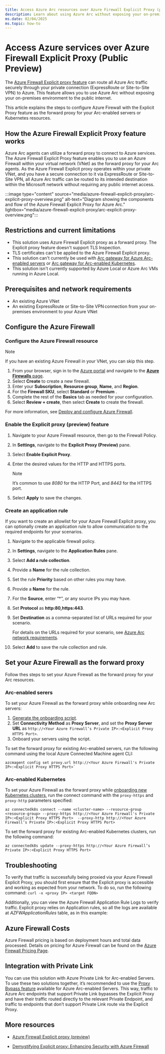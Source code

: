 ```yaml
---
title: Access Azure Arc resources over Azure Firewall Explicit Proxy (public preview)
description: Learn about using Azure Arc without exposing your on-premises environment to the public internet.
ms.date: 02/04/2025
ms.topic: how-to
---
```


# Access Azure services over Azure Firewall Explicit Proxy (Public Preview)

The [Azure Firewall Explicit proxy feature](/azure/firewall/explicit-proxy) can route all Azure Arc traffic securely through your private connection (ExpressRoute or Site-to-Site VPN) to Azure. This feature allows you to use Azure Arc without exposing your on-premises environment to the public internet.

This article explains the steps to configure Azure Firewall with the Explicit Proxy feature as the forward proxy for your Arc-enabled servers or Kubernetes resources.

## How the Azure Firewall Explicit Proxy feature works

Azure Arc agents can utilize a forward proxy to connect to Azure services. The Azure Firewall Explicit Proxy feature enables you to use an Azure Firewall within your virtual network (VNet) as the forward proxy for your Arc agents. As the Azure Firewall Explicit proxy operates within your private VNet, and you have a secure connection to it via ExpressRoute or Site-to-Site VPN, all Azure Arc traffic can be routed to its intended destination within the Microsoft network without requiring any public internet access.

:::image type="content" source="media/azure-firewall-explicit-proxy/arc-explicit-proxy-overview.png" alt-text="Diagram showing the components and flow of the Azure Firewall Explicit Proxy for Azure Arc." lightbox="media/azure-firewall-explicit-proxy/arc-explicit-proxy-overview.png":::

## Restrictions and current limitations

- This solution uses Azure Firewall Explicit proxy as a forward proxy. The Explicit proxy feature doesn't support TLS Inspection.
- TLS certificates can't be applied to the Azure Firewall Explicit proxy.
- This solution can't currently be used with [Arc gateway for Azure Arc-enabled servers](servers/arc-gateway.md) or [Arc gateway for Arc-enabled Kubernetes](kubernetes/arc-gateway-simplify-networking.md).
- This solution isn't currently supported by Azure Local or Azure Arc VMs running in Azure Local.

## Prerequisites and network requirements

- An existing Azure VNet
- An existing ExpressRoute or Site-to-Site VPN connection from your on-premises environment to your Azure VNet

## Configure the Azure Firewall

### Configure the Azure Firewall resource

> [!NOTE]
> If you have an existing Azure Firewall in your VNet, you can skip this step.

1. From your browser, sign in to the [Azure portal](https://portal.azure.com/) and navigate to the [**Azure Firewalls** page](https://portal.azure.com/#view/Microsoft_Azure_HybridNetworking/FirewallManagerMenuBlade/~/azureFirewallsMenuItem).
1. Select **Create** to create a new firewall.
1. Enter your **Subscription**, **Resource group**, **Name**, and **Region**.
1. For the **Firewall SKU**, select **Standard** or **Premium** .
1. Complete the rest of the **Basics** tab as needed for your configuration.
1. Select **Review + create**, then select **Create** to create the firewall.

For more information, see [Deploy and configure Azure Firewall](/azure/firewall/deploy-firewall-basic-portal-policy).

### Enable the Explicit proxy (preview) feature

1. Navigate to your Azure Firewall resource, then go to the Firewall Policy.
1. In **Settings**, navigate to the **Explicit Proxy (Preview)** pane.
1. Select **Enable Explicit Proxy**.
1. Enter the desired values for the HTTP and HTTPS ports.

    > [!NOTE]
    > It’s common to use *8080* for the HTTP Port, and *8443* for the HTTPS port.

1. Select **Apply** to save the changes.  

### Create an application rule

If you want to create an allowlist for your Azure Firewall Explicit proxy, you can optionally create an application rule to allow communication to the required endpoints for your scenarios.

1. Navigate to the applicable firewall policy.  
1. In **Settings**, navigate to the **Application Rules** pane.  
1. Select **Add a rule collection**.  
1. Provide a **Name** for the rule collection.
1. Set the rule **Priority** based on other rules you may have.
1. Provide a **Name** for the rule.
1. For the **Source**, enter “*”, or any source IPs you may have.
1. Set **Protocol** as **http:80,https:443**.  
1. Set **Destination** as a comma-separated list of URLs required for your scenario.

    For details on the URLs required for your scenario, see [Azure Arc network requirements](/azure/azure-arc/network-requirements-consolidated?tabs=azure-cloud).

1. Select **Add** to save the rule collection and rule.  

## Set your Azure Firewall as the forward proxy

Follow thes steps to set your Azure Firewall as the forward proxy for your Arc resources.

### Arc-enabled serers

To set your Azure Firewall as the forward proxy while onboarding new Arc servers:

1. [Generate the onboarding script](/azure/azure-arc/servers/onboard-portal).
1. Set **Connectivity Method** as **Proxy Server**, and set the **Proxy Server URL** as `http://<Your Azure Firewall’s Private IP>:<Explicit Proxy HTTPS Port>`.
1. Onboard your servers using the script.

To set the forward proxy for existing Arc-enabled servers, run the following command using the local Azure Connected Machine agent CLI:

```azurecli
azcmagent config set proxy.url http://<Your Azure Firewall's Private IP>:<Explicit Proxy HTTPS Port>`
```

### Arc-enabled Kubernetes

To set your Azure Firewall as the forward proxy while [onboarding new Kubernetes clusters](kubernetes/quickstart-connect-cluster.md), run the connect command with the `proxy-https` and `proxy-http` parameters specified:

```azurecli
az connectedk8s connect --name <cluster-name> --resource-group <resource-group> --proxy-https http://<Your Azure Firewall's Private IP>:<Explicit Proxy HTTPS Port>  --proxy-http http://<Your Azure Firewall’s Private IP>:<Explicit Proxy HTTPS Port> 
```

To set the forward proxy for existing Arc-enabled Kubernetes clusters, run the following command:

```azurecli
az connectedk8s update --proxy-https http://<Your Azure Firewall’s Private IP>:<Explicit Proxy HTTPS Port>  
```

## Troubleshooting

To verify that traffic is successfully being proxied via your Azure Firewall Explicit Proxy, you should first ensure that the Explicit proxy is accessible and working as expected from your network. To do so, run the following command: `curl -x <proxy IP> <target FQDN>`  

Additionally, you can view the Azure Firewall Application Rule Logs to verify traffic. Explicit proxy relies on Application rules, so all the logs are available at *AZFWApplicationRules* table, as in this example:



## Azure Firewall Costs 

Azure Firewall pricing is based on deployment hours and total data processed. Details on pricing for Azure Firewall can be found on the [Azure Firewall Pricing Page](https://azure.microsoft.com/pricing/details/azure-firewall/?msockid=1c55508c2bbf693b0bf545c52ad26864). 

## Integration with Private Link  <!-- keep -->

You can use this solution with Azure Private Link for Arc-enabled Servers. To use these two solutions together, it’s recommended to use the [Proxy Bypass feature](/azure/azure-arc/servers/manage-agent?tabs=windows) available for Azure Arc-enabled Servers. This way, traffic to Azure Arc endpoints that support Private Link bypasses the Explicit Proxy and have their traffic routed directly to the relevant Private Endpoint, and traffic to endpoints that don’t support Private Link route via the Explicit Proxy.

## More resources

- [Azure Firewall Explicit proxy (preview)](/azure/firewall/explicit-proxy) 

- [Demystifying Explicit proxy: Enhancing Security with Azure Firewall](https://techcommunity.microsoft.com/blog/azurenetworksecurityblog/demystifying-explicit-proxy-enhancing-security-with-azure-firewall/3873445) 


